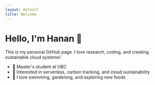 ```yaml
---
layout: default
title: Welcome
---
```


# Hello, I'm Hanan 👋

This is my personal GitHub page. I love research, coding, and creating sustainable cloud systems!

- 🔬 Master's student at UBC
- 🧠 Interested in serverless, carbon tracking, and cloud sustainability
- 🌱 I love swimming, gardening, and exploring new foods
